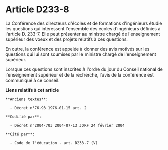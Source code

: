 # Article D233-8

La Conférence des directeurs d'écoles et de formations d'ingénieurs étudie les questions qui intéressent l'ensemble des
écoles d'ingénieurs définies à l'article D. 233-7. Elle peut présenter au ministre chargé de l'enseignement supérieur des
voeux et des projets relatifs à ces questions.

En outre, la conférence est appelée à donner des avis motivés sur les questions qui lui sont soumises par le ministre chargé
de l'enseignement supérieur.

Lorsque ces questions sont inscrites à l'ordre du jour du Conseil national de l'enseignement supérieur et de la recherche,
l'avis de la conférence est communiqué à ce conseil.

**Liens relatifs à cet article**

	**Anciens textes**:

	  - Décret n°76-93 1976-01-15 art. 2

	**Codifié par**:

	  - Décret n°2004-703 2004-07-13 JORF 24 février 2004

	**Cité par**:

	  - Code de l'éducation - art. D233-7 (V)
